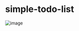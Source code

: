 # simple-todo-list

![image](https://github.com/user-attachments/assets/01298edd-ea50-41b1-bf15-e508509f0763)

